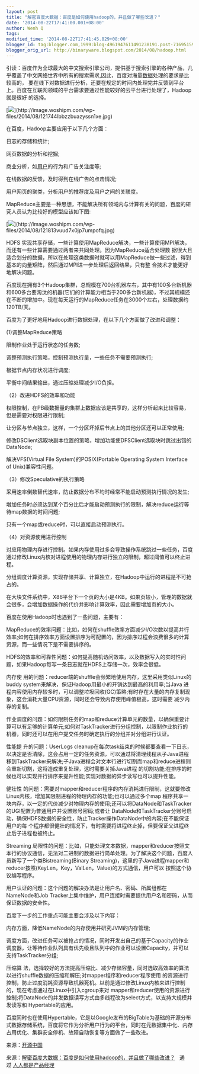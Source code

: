 ```yaml
---
layout: post
title: "解密百度大数据：百度是如何使用hadoop的，并且做了哪些改进？"
date: '2014-08-22T17:41:00.001+08:00'
author: Wenh Q
tags:
modified_time: '2014-08-22T17:41:45.829+08:00'
blogger_id: tag:blogger.com,1999:blog-4961947611491238191.post-7169515970738571818
blogger_orig_url: http://binaryware.blogspot.com/2014/08/hadoop.html
---
```

引读：百度作为全球最大的中文搜索引擎公司，提供基于搜索引擎的各种产品，几乎覆盖了中文网络世界中所有的搜索需求,因此，百度对海量[数据](http://www.techxue.com/dutu/dianshangshuju/)处理的要求是比较高的，
要在线下对数据进行分析，还要在规定的时间内处理完并反馈到平台上。百度在互联网领域的平台需求要通过性能较好的云平台进行处理了，Hadoop就是很好
的选择。



[![](https://images-blogger-opensocial.googleusercontent.com/gadgets/proxy?url=http%3A%2F%2Fimage.woshipm.com%2Fwp-files%2F2014%2F08%2F121744lbbzzbuazyssn1xe-360x233.jpg&container=blogger&gadget=a&rewriteMime=image%2F*)](http://image.woshipm.com/wp-files/2014/08/121744lbbzzbuazyssn1xe.jpg)

在百度，Hadoop主要应用于以下几个方面：

日志的存储和统计;

网页数据的分析和挖掘;

商业分析，如[用户](http://techxue.com/yonghu/)的行为和广告关注度等;

在线数据的反馈，及时得到在线广告的点击情况;

用户网页的聚类，分析用户的推荐度及用户之间的关联度。

MapReduce主要是一种思想，不能解决所有领域内与计算有关的问题，百度的研究人员认为比较好的模型应该如下图:

[![](https://images-blogger-opensocial.googleusercontent.com/gadgets/proxy?url=http%3A%2F%2Fimage.woshipm.com%2Fwp-files%2F2014%2F08%2F121813vuud7x0jp7umpofq-360x199.jpg&container=blogger&gadget=a&rewriteMime=image%2F*)](http://image.woshipm.com/wp-files/2014/08/121813vuud7x0jp7umpofq.jpg)

HDFS
实现共享存储，一些计算使用MapReduce解决，一些计算使用MPI解决，而还有一些计算需要通过两者来共同处理。因为MapReduce适合处理数
据很大且适合划分的数据，所以在处理这类数据时就可以用MapReduce做一些过滤，得到基本的向量矩阵，然后通过MPI进一步处理后返回结果，只有整
合技术才能更好地解决问题。

百度现在拥有3个Hadoop集群，总规模在700台机器左右，其中有100多台新机器和600多台要淘汰的机器(它们的计算能力相当于200多台新机器)，不过其规模还在不断的增加中。现在每天运行的MapReduce任务在3000个左右，处理数据约120TB/天。

百度为了更好地用Hadoop进行数据处理，在以下几个方面做了改进和调整：

(1)调整MapReduce策略

限制作业处于运行状态的任务数;

调整预测执行策略，控制预测执行量，一些任务不需要预测执行;

根据节点内存状况进行调度;

平衡中间结果输出，通过压缩处理减少I/O负担。

（2）改进HDFS的效率和功能

权限控制，在PB级数据量的集群上数据应该是共享的，这样分析起来比较容易，但是需要对权限进行限制;

让分区与节点独立，这样，一个分区坏掉后节点上的其他分区还可以正常使用;

修改DSClient选取块副本位置的策略，增加功能使DFSClient选取块时跳过出错的DataNode;

解决VFS(Virtual File System)的POSIX(Portable Operating System Interface
of Unix)兼容性问题。

（3）修改Speculative的执行策略

采用速率倒数替代速率，防止数据分布不均时经常不能启动预测执行情况的发生;

增加任务时必须达到某个百分比后才能启动预测执行的限制，解决reduce运行等待map数据的时间问题;

只有一个map或reduce时，可以直接启动预测执行。

（4）对资源使用进行控制

对应用物理内存进行控制。如果内存使用过多会导致操作系统跳过一些任务，百度通过修改Linux内核对进程使用的物理内存进行独立的限制，超过阈值可以终止进程。

分组调度计算资源，实现存储共享、计算独立，在Hadoop中运行的进程是不可抢占的。

在大块文件系统中，X86平台下一个页的大小是4KB。如果页较小，管理的数据就会很多，会增加数据操作的代价并影响计算效率，因此需要增加页的大小。

百度在使用Hadoop时也遇到了一些问题，主要有：

MapReduce的效率问题：比如，如何在shuffle效率方面减少I/O次数以提高并行效率;如何在排序效率方面设置排序为可配置的，因为排序过程会浪费很多的计算资源，而一些情况下是不需要排序的。

HDFS的效率和可靠性问题：如何提高随机访问效率，以及数据写入的实时性问题，如果Hadoop每写一条日志就在HDFS上存储一次，效率会很低。

内存使
用的问题：reducer端的shuffle会频繁地使用内存，这里采用类似Linux的buddy
system来解决，保证Hadoop用最小的开销达到最高的利用率;当Java
进程内容使用内存较多时，可以调整垃圾回收(GC)策略;有时存在大量的内存复制现象，这会消耗大量CPU资源，同时还会导致内存使用峰值极高，这时需要
减少内存的复制。

作业调度的问题：如何限制任务的map和reduce计算单元的数量，以确保重要计算可以有足够的计算单元;如何对TaskTracker进行分组控制，以限制作业执行的机器，同时还可以在用户提交任务时确定执行的分组并对分组进行认证。

性能提 升的问题：UserLogs
cleanup在每次task结束的时候都要查看一下日志，以决定是否清除，这会占用一定的任务资源，可以通过将清理线程从子Java进程移到TaskTracker来解决;子Java进程会对文本行进行切割而map和reduce进程则会重新切割，这将造成重复处理，这时需要关掉Java进程
的切割功能;在排序的时候也可以实现并行排序来提升性能;实现对数据的异步读写也可以提升性能。

健壮性
的问题：需要对mapper和reducer程序的内存消耗进行限制，这就要修改Linux内核，增加其限制进程的物理内存的功能;也可以通过多个map
程序共享一块内存，以一定的代价减少对物理内存的使用;还可以将DataNode和TaskTracker的UGI配置为普通用户并设置账号密码;或者让
DataNode和TaskTracker分账号启动，确保HDFS数据的安全性，防止Tracker操作DataNode中的内容;在不能保证用户的每
个程序都很健壮的情况下，有时需要将进程终止掉，但要保证父进程终止后子进程也被终止。

Streaming
局限性的问题：比如，只能处理文本数据，mapper和reducer按照文本行的协议通信，无法对二进制的数据进行简单处理。为了解决这个问题，百度人
员新写了一个类Bistreaming(Binary
Streaming)，这里的子Java进程mapper和reducer按照(KeyLen，Key，ValLen，Value)的方式通信，用户可以
按照这个协议编写程序。

用户认证的问题：这个问题的解决办法是让用户名、密码、所属组都在NameNode和Job
Tracker上集中维护，用户连接时需要提供用户名和密码，从而保证数据的安全性。

百度下一步的工作重点可能主要会涉及以下内容：

内存方面，降低NameNode的内存使用并研究JVM的内存管理;

调度方面，改进任务可以被抢占的情况，同时开发出自己的基于Capacity的作业调度器，让等待作业队列具有优先级且队列中的作业可以设置Capacity，并可以支持TaskTracker分组;

压缩算
法，选择较好的方法提高压缩比、减少存储容量，同时选取高效率的算法以进行shuffle数据的压缩和解压;对mapper程序和reducer程序使用
的资源进行控制，防止过度消耗资源导致机器死机。以前是通过修改Linux内核来进行控制的，现在考虑通过在Linux中引入cgroup来对
mapper和reducer使用的资源进行控制;将DataNode的并发数据读写方式由多线程改为select方式，以支持大规模并发读写和
Hypertable的应用。

百度同时也在使用Hypertable，它是以Google发布的BigTable为基础的开源分布式数据存储系统，百度将它作为分析用户行为的平台，同时在元数据集中化、内存占用优化、集群安全停机、故障自动恢复等方面做了一些改进。

来源：[开源中国](http://www.techxue.com/techxue-8204-1.html)

来源：[解密百度大数据：百度是如何使用hadoop的，并且做了哪些改进？](http://www.woshipm.com/pmd/99277.html) 
 通过 [人人都是产品经理](http://www.woshipm.com/)
